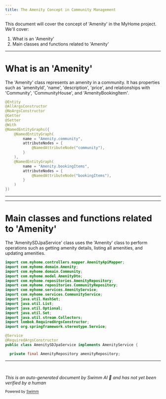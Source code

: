 ```yaml
---
title: The Amenity Concept in Community Management
---
```

This document will cover the concept of 'Amenity' in the MyHome project. We'll cover:

1. What is an 'Amenity'
2. Main classes and functions related to 'Amenity'

<SwmSnippet path="/service/src/main/java/com/myhome/domain/Amenity.java" line="37">

---

# What is an 'Amenity'

The 'Amenity' class represents an amenity in a community. It has properties such as 'amenityId', 'name', 'description', 'price', and relationships with 'Community', 'CommunityHouse', and 'AmenityBookingItem'.

```java
@Entity
@AllArgsConstructor
@NoArgsConstructor
@Getter
@Setter
@With
@NamedEntityGraphs({
    @NamedEntityGraph(
        name = "Amenity.community",
        attributeNodes = {
            @NamedAttributeNode("community"),
        }
    ),
    @NamedEntityGraph(
        name = "Amenity.bookingItems",
        attributeNodes = {
            @NamedAttributeNode("bookingItems"),
        }
    )
})

```

---

</SwmSnippet>

<SwmSnippet path="/service/src/main/java/com/myhome/services/springdatajpa/AmenitySDJpaService.java" line="19">

---

# Main classes and functions related to 'Amenity'

The 'AmenitySDJpaService' class uses the 'Amenity' class to perform operations such as getting amenity details, listing all amenities, and updating amenities.

```java
import com.myhome.controllers.mapper.AmenityApiMapper;
import com.myhome.domain.Amenity;
import com.myhome.domain.Community;
import com.myhome.model.AmenityDto;
import com.myhome.repositories.AmenityRepository;
import com.myhome.repositories.CommunityRepository;
import com.myhome.services.AmenityService;
import com.myhome.services.CommunityService;
import java.util.HashSet;
import java.util.List;
import java.util.Optional;
import java.util.Set;
import java.util.stream.Collectors;
import lombok.RequiredArgsConstructor;
import org.springframework.stereotype.Service;

@Service
@RequiredArgsConstructor
public class AmenitySDJpaService implements AmenityService {

  private final AmenityRepository amenityRepository;
```

---

</SwmSnippet>

&nbsp;

*This is an auto-generated document by Swimm AI 🌊 and has not yet been verified by a human*

<SwmMeta version="3.0.0" repo-id="Z2l0aHViJTNBJTNBbXlob21lJTNBJTNBc3dpbW1pbw==" repo-name="myhome"><sup>Powered by [Swimm](/)</sup></SwmMeta>
